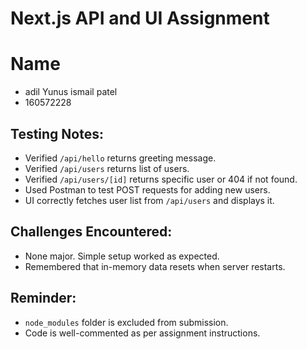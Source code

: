 # Next.js API and UI Assignment

# Name
- adil Yunus ismail patel
- 160572228

## Testing Notes:

- Verified `/api/hello` returns greeting message.
- Verified `/api/users` returns list of users.
- Verified `/api/users/[id]` returns specific user or 404 if not found.
- Used Postman to test POST requests for adding new users.
- UI correctly fetches user list from `/api/users` and displays it.

## Challenges Encountered:

- None major. Simple setup worked as expected.
- Remembered that in-memory data resets when server restarts.

## Reminder:

- `node_modules` folder is excluded from submission.
- Code is well-commented as per assignment instructions.
